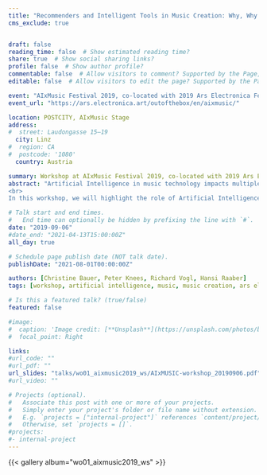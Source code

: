 ```yaml
---
title: "Recommenders and Intelligent Tools in Music Creation: Why, Why Not, and How?"
cms_exclude: true


draft: false
reading_time: false  # Show estimated reading time?
share: true  # Show social sharing links?
profile: false  # Show author profile?
commentable: false  # Allow visitors to comment? Supported by the Page, Post, and Docs content types.
editable: false  # Allow visitors to edit the page? Supported by the Page, Post, and Docs content types.

event: "AIxMusic Festival 2019, co-located with 2019 Ars Electronica Festival"
event_url: "https://ars.electronica.art/outofthebox/en/aixmusic/"

location: POSTCITY, AIxMusic Stage
address:
#  street: Laudongasse 15–19
  city: Linz
#  region: CA
#  postcode: '1080'
  country: Austria

summary: Workshop at AIxMusic Festival 2019, co-located with 2019 Ars Electronica Festival.
abstract: "Artificial Intelligence in music technology impacts multiple stakeholders. Music recommendations, as an example, have become an everyday commodity in music listening. Likewise, intelligent audio production tools are driving music creation.
<br>
In this workshop, we will highlight the role of Artificial Intelligence, Machine Learning-supported composition, and Recommender Systems in the process of music creation. We discuss their reception and prevalent image among professional music producers and creators, including the potential threats these technologies pose to their artistic originality. We contrast this view by emphasizing the power of AI-technology for a democratization of music making, by lowering the entrance barrier of music creation. This is elaborated by demonstrating technological prototypes focusing on minimalistic interfaces and ease of use for interactive real-time performances and experimental music creation. The two questions that we will address in this presentation are the following: First, how does algorithmic music recommendation work? Second, how do music recommender systems change the world? Addressing the first question, we will point to the data that fuel recommenders, explain the basic techniques underlying current music recommender systems, and illustrate these by vivid examples. Addressing the second question, we will discuss the implications of algorithmic music recommendation. On the one hand, we will address challenges in setting up music recommender systems and illustrate cases where algorithmic curation can go wrong. On the other hand, we will address the implications for the various stakeholders affected by music recommendations, including a wide variety of actors from artists to record companies to music platform providers to music consumers."

# Talk start and end times.
#   End time can optionally be hidden by prefixing the line with `#`.
date: "2019-09-06"
#date_end: "2021-04-13T15:00:00Z"
all_day: true

# Schedule page publish date (NOT talk date).
publishDate: "2021-08-01T00:00:00Z"

authors: [Christine Bauer, Peter Knees, Richard Vogl, Hansi Raaber]
tags: [workshop, artificial intelligence, music, music creation, ars electronica]

# Is this a featured talk? (true/false)
featured: false

#image:
#  caption: 'Image credit: [**Unsplash**](https://unsplash.com/photos/bzdhc5b3Bxs)'
#  focal_point: Right

links:
#url_code: ""
#url_pdf: ""
url_slides: "talks/wo01_aixmusic2019_ws/AIxMUSIC-workshop_20190906.pdf"
#url_video: ""

# Projects (optional).
#   Associate this post with one or more of your projects.
#   Simply enter your project's folder or file name without extension.
#   E.g. `projects = ["internal-project"]` references `content/project/deep-learning/index.md`.
#   Otherwise, set `projects = []`.
#projects:
#- internal-project
---
```


{{< gallery album="wo01_aixmusic2019_ws" >}}
